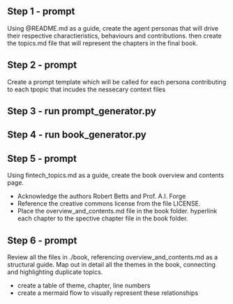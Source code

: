 ## Step 1 - prompt

Using @README.md as a guide, create the agent personas that will drive their respective charactieristics, behaviours and contributions. then create the topics.md file that will represent the chapters in the final book.


## Step 2 - prompt 

Create a prompt template which will be called for each persona contributing to each tpopic that incudes the nessecary context files


## Step 3 - run prompt_generator.py

## Step 4 - run book_generator.py

## Step 5 - prompt

Using fintech_topics.md as a guide, create the book overview and contents page.
- Acknowledge the authors Robert Betts and Prof. A.I. Forge
- Reference the creative commons license from the file LICENSE.
- Place the overview_and_contents.md file in the book folder. hyperlink each chapter to the spective chapter file in the book folder.


## Step 6 - prompt

Review all the files in ./book, referencing overview_and_contents.md as a structural guide. Map out in detail all the themes in the book, connecting and highlighting duplicate topics. 
- create a table of theme, chapter, line numbers
- create a mermaid flow to visually represent these relationships


